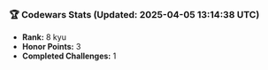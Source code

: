 ### 🏆 Codewars Stats (Updated: 2025-04-05 13:14:38 UTC)

- **Rank:** 8 kyu
- **Honor Points:** 3
- **Completed Challenges:** 1
